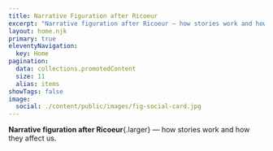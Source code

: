 ```yaml
---
title: Narrative Figuration after Ricoeur
excerpt: "Narrative figuration after Ricoeur — how stories work and how they affect us"
layout: home.njk
primary: true
eleventyNavigation:
  key: Home
pagination:
  data: collections.promotedContent
  size: 11
  alias: items
showTags: false
image:
  social: ./content/public/images/fig-social-card.jpg
---
```


**Narrative figuration after Ricoeur**{.larger}
— how stories work and how they affect us.

